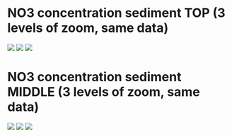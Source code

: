 # NO3 concentration sediment TOP (3 levels of zoom, same data) 

![](figures/NO3sedtop.png) 
![](figures/NO3sedtopzoomed1.png) 
![](figures/NO3sedtopzoomed2.png) 

# NO3 concentration sediment MIDDLE (3 levels of zoom, same data) 

![](figures/NO3sedmid.png) 
![](figures/NO3sedmidzoomed1.png) 
![](figures/NO3sedmidzoomed2.png)
